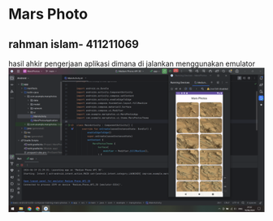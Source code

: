 # Mars Photo 
## rahman islam- 411211069
hasil ahkir pengerjaan aplikasi dimana di jalankan menggunakan emulator
<img src="screenshot-apllikasi-mars.png" />
